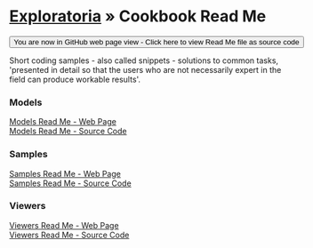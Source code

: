 [Exploratoria]( http://exploratoria.github.io ) &raquo;
Cookbook Read Me
===

<span style="display: none"> [You are now in GitHub source code view - click here to view Read Me file as a web page]( http://exploratoria.github.io/cookbook/index.html 'View file as a web page' ) </span>
<input type=button value="You are now in GitHub web page view - Click here to view Read Me file as source code" onclick="window.location.href='https://github.com/exploratoria/exploratoria.github.io/tree/master/cookbook'" />

Short coding samples - also called snippets - solutions to common tasks, 'presented in detail so that the users who are not necessarily expert in the field can produce workable results'.

<!--

https://en.wikipedia.org/wiki/Cookbook#Usage_outside_the_world_of_food

Might follow the O'Reilly structure: http://archive.oreilly.com/images/cookbooks/spread.gif

See also Christopher Alexander: A Pattern Language - https://en.wikipedia.org/wiki/A_Pattern_Language

-->

### Models

[Models Read Me - Web Page]( http://exploratoria.github.io/cookbook/models/index.html )  
[Models Read Me - Source Code]( https://github.com/exploratoria/exploratoria.github.io/tree/master/cookbook/models/ )
  

### Samples

[Samples Read Me - Web Page]( http://exploratoria.github.io/cookbook/samples/index.html )  
[Samples Read Me - Source Code]( https://github.com/exploratoria/exploratoria.github.io/tree/master/cookbook/samples/ )  


### Viewers

[Viewers Read Me - Web Page]( http://exploratoria.github.io/cookbook/viewers/index.html )  
[Viewers Read Me - Source Code]( https://github.com/exploratoria/exploratoria.github.io/tree/master/cookbook/viewers/ )
  
